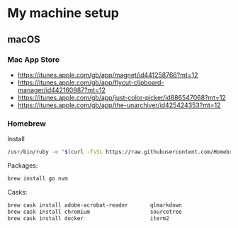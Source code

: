 # My machine setup

## macOS

### Mac App Store

* https://itunes.apple.com/gb/app/magnet/id441258766?mt=12
* https://itunes.apple.com/gb/app/flycut-clipboard-manager/id442160987?mt=12
* https://itunes.apple.com/gb/app/just-color-picker/id886547068?mt=12
* https://itunes.apple.com/gb/app/the-unarchiver/id425424353?mt=12

### Homebrew

Install
```bash
/usr/bin/ruby -e "$(curl -fsSL https://raw.githubusercontent.com/Homebrew/install/master/install)"
```

Packages:
```bash
brew install go	nvm
```

Casks:
```bash
brew cask install adobe-acrobat-reader       qlmarkdown                 visual-studio-code
brew cask install chromium                   sourcetree                 zoomus
brew cask install docker                     iterm2
```
